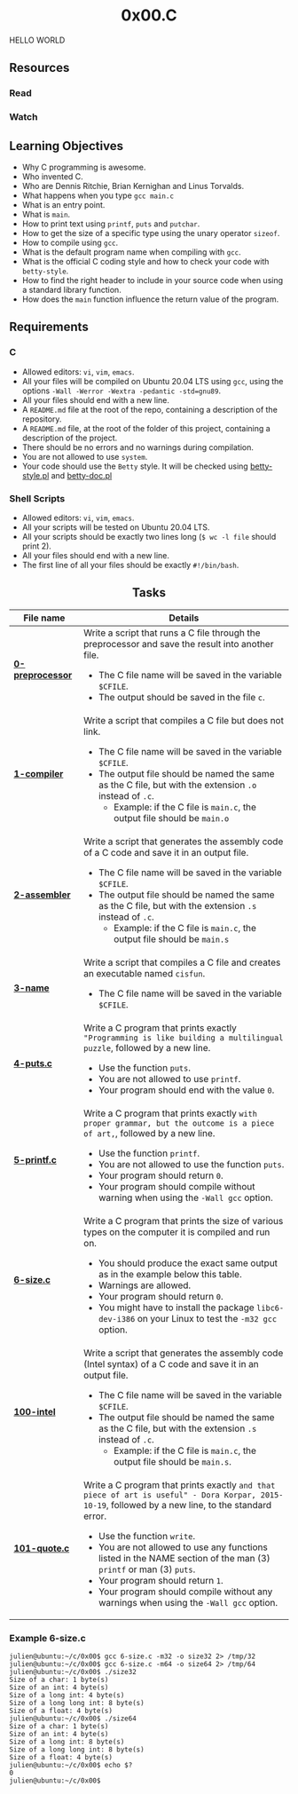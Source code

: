 <h1 align="center">0x00.C</h1>
HELLO WORLD

<h2>Resources</h2>
<h3>Read</h3>

<h3>Watch</h3>

<h2>Learning Objectives</h2>
<ul>
<li>Why C programming is awesome.</li>
<li>Who invented C.</li>
<li>Who are Dennis Ritchie, Brian Kernighan and Linus Torvalds.</li>
<li>What happens when you type <code>gcc main.c</code></li>
<li>What is an entry point.</li>
<li>What is <code>main</code>.</li>
<li>How to print text using <code>printf</code>, <code>puts</code> and <code>putchar</code>.</li>
<li>How to get the size of a specific type using the unary operator <code>sizeof</code>.</li>
<li>How to compile using <code>gcc</code>.</li>
<li>What is the default program name when compiling with <code>gcc</code>.</li>
<li>What is the official C coding style and how to check your code with <code>betty-style</code>.</li>
<li>How to find the right header to include in your source code when using a standard library function.</li>
<li>How does the <code>main</code> function influence the return value of the program.</li>
</ul>

<h2>Requirements</h2>
<h3>C</h3>
<ul>
  <li>Allowed editors: <code>vi</code>, <code>vim</code>, <code>emacs</code>.</li>
  <li>All your files will be compiled on Ubuntu 20.04 LTS using <code>gcc</code>, using the options <code>-Wall -Werror -Wextra -pedantic -std=gnu89</code>.</li>
  <li>All your files should end with a new line.</li>
  <li>A <code>README.md</code> file at the root of the repo, containing a description of the repository.</li>
  <li>A <code>README.md</code> file, at the root of the folder of this project, containing a description of the project.</li>
  <li>There should be no errors and no warnings during compilation.</li>
  <li>You are not allowed to use <code>system</code>.</li>
  <li>Your code should use the <code>Betty</code> style. It will be checked using <a href="https://github.com/holbertonschool/Betty/blob/master/betty-style.pl">betty-style.pl</a> and <a href="https://github.com/holbertonschool/Betty/blob/master/betty-doc.pl">betty-doc.pl</a></li>
</ul>

<h3>Shell Scripts</h3>
<ul>
  <li>Allowed editors: <code>vi</code>, <code>vim</code>, <code>emacs</code>.</li>
  <li>All your scripts will be tested on Ubuntu 20.04 LTS.</li>
  <li>All your scripts should be exactly two lines long (<code>$ wc -l file</code> should print 2).</li>
  <li>All your files should end with a new line.</li>
  <li>The first line of all your files should be exactly <code>#!/bin/bash</code>.</li>
</ul>

<h2 align="center">Tasks</h2>

|File name|Details|
|---|---|
|[**0-preprocessor**](https://github.com/GM-Samuelstein/alx-low_level_programming/blob/master/0x00-hello_world/0-preprocessor)|Write a script that runs a C file through the preprocessor and save the result into another file.<ul><li>The C file name will be saved in the variable `$CFILE`.</li><li>The output should be saved in the file `c`.</li></ul>|
|[**1-compiler**](https://github.com/GM-Samuelstein/alx-low_level_programming/blob/master/0x00-hello_world/1-compiler)|Write a script that compiles a C file but does not link.<ul><li>The C file name will be saved in the variable `$CFILE`.</li><li>The output file should be named the same as the C file, but with the extension `.o` instead of `.c`. <ul><li>Example: if the C file is `main.c`, the output file should be `main.o`</li></ul></li></ul>|
|[**2-assembler**](https://github.com/GM-Samuelstein/alx-low_level_programming/blob/master/0x00-hello_world/2-assembler)|Write a script that generates the assembly code of a C code and save it in an output file.<ul><li>The C file name will be saved in the variable `$CFILE`.</li><li>The output file should be named the same as the C file, but with the extension `.s` instead of `.c`.<ul><li>Example: if the C file is `main.c`, the output file should be `main.s`</li></ul></li></ul>|
|[**3-name**](https://github.com/GM-Samuelstein/alx-low_level_programming/blob/master/0x00-hello_world/3-name)|Write a script that compiles a C file and creates an executable named `cisfun`. <ul><li>The C file name will be saved in the variable `$CFILE`.</li></ul>|
|[**4-puts.c**](https://github.com/GM-Samuelstein/alx-low_level_programming/blob/master/0x00-hello_world/4-puts.c)|Write a C program that prints exactly `"Programming is like building a multilingual puzzle`, followed by a new line.<ul><li>Use the function `puts`.</li><li>You are not allowed to use `printf`.</li><li>Your program should end with the value `0`.</li></ul>|
|[**5-printf.c**](https://github.com/GM-Samuelstein/alx-low_level_programming/blob/master/0x00-hello_world/5-printf.c)|Write a C program that prints exactly `with proper grammar, but the outcome is a piece of art,`, followed by a new line.<ul><li>Use the function `printf`.</li><li>You are not allowed to use the function `puts`.</li><li>Your program should return `0`.</li><li>Your program should compile without warning when using the `-Wall gcc` option.</li></ul>|
|[**6-size.c**](https://github.com/GM-Samuelstein/alx-low_level_programming/blob/master/0x00-hello_world/6-size.c)|Write a C program that prints the size of various types on the computer it is compiled and run on.<ul><li>You should produce the exact same output as in the example below this table.</li><li>Warnings are allowed.</li><li>Your program should return `0`.</li><li>You might have to install the package `libc6-dev-i386` on your Linux to test the `-m32 gcc` option.</li></ul>|
|[**100-intel**](https://github.com/GM-Samuelstein/alx-low_level_programming/blob/master/0x00-hello_world/100-intel)|Write a script that generates the assembly code (Intel syntax) of a C code and save it in an output file.<ul><li>The C file name will be saved in the variable `$CFILE`.</li><li>The output file should be named the same as the C file, but with the extension `.s` instead of `.c`.<ul><li>Example: if the C file is `main.c`, the output file should be `main.s`.</li></ul></li></ul>|
|[**101-quote.c**](https://github.com/GM-Samuelstein/alx-low_level_programming/blob/master/0x00-hello_world/101-quote.c)|Write a C program that prints exactly `and that piece of art is useful" - Dora Korpar, 2015-10-19`, followed by a new line, to the standard error.<ul><li>Use the function `write`.</li><li>You are not allowed to use any functions listed in the NAME section of the man (3) `printf` or man (3) `puts`.</li><li>Your program should return `1`.</li><li>Your program should compile without any warnings when using the `-Wall gcc` option.</li></ul>|

<h3>Example 6-size.c</h3>

```
julien@ubuntu:~/c/0x00$ gcc 6-size.c -m32 -o size32 2> /tmp/32
julien@ubuntu:~/c/0x00$ gcc 6-size.c -m64 -o size64 2> /tmp/64
julien@ubuntu:~/c/0x00$ ./size32
Size of a char: 1 byte(s)
Size of an int: 4 byte(s)
Size of a long int: 4 byte(s)
Size of a long long int: 8 byte(s)
Size of a float: 4 byte(s)
julien@ubuntu:~/c/0x00$ ./size64
Size of a char: 1 byte(s)
Size of an int: 4 byte(s)
Size of a long int: 8 byte(s)
Size of a long long int: 8 byte(s)
Size of a float: 4 byte(s)
julien@ubuntu:~/c/0x00$ echo $?
0
julien@ubuntu:~/c/0x00$ 
```
